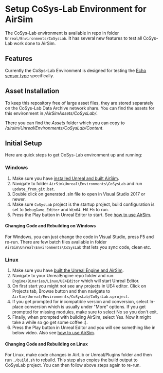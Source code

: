 # Setup CoSys-Lab Environment for AirSim

The CoSys-Lab environment is available in repo in folder `Unreal/Environments/CoSysLab`. 
It has several new features to test all CoSys-Lab work done to AirSim.

## Features
Currently the CoSys-Lab Environment is designed for testing the [Echo sensor type](echo.md) specifically. 

## Asset Installation
To keep this repository free of large asset files, they are stored separately on the CoSys-Lab Data Archive network share. 
You can find the assets for this environment in _/AirSimAssets/CoSysLab/_. 

There you can find the _Assets_ folder which you can copy to _/airsim/Unreal/Environments/CoSysLab/Content_.

## Initial Setup
Here are quick steps to get CoSys-Lab environment up and running:

### Windows

1. Make sure you have [installed Unreal and built AirSim](build_windows.md).
2. Navigate to folder `AirSim\Unreal\Environments\CoSysLab` and run `update_from_git.bat`.
3. Double click on generated .sln file to open in Visual Studio 2017 or newer.
4. Make sure `CoSysLab` project is the startup project, build configuration is set to `DebugGame_Editor` and `Win64`. Hit F5 to run.
5. Press the Play button in Unreal Editor to start. See [how to use AirSim](https://github.com/Microsoft/AirSim/#how-to-use-it).

#### Changing Code and Rebuilding on Windows
For Windows, you can just change the code in Visual Studio, press F5 and re-run. There are few batch files available in folder `AirSim\Unreal\Environments\CoSysLab` that lets you sync code, clean etc.

### Linux
1. Make sure you have [built the Unreal Engine and AirSim](build_linux.md).
2. Navigate to your UnrealEngine repo folder and run `Engine/Binaries/Linux/UE4Editor` which will start Unreal Editor.
3. On first start you might not see any projects in UE4 editor. Click on Projects tab, Browse button and then navigate to `AirSim/Unreal/Environments/CoSysLab/CoSysLab.uproject`. 
4. If you get prompted for incompatible version and conversion, select In-place conversion which is usually under "More" options. If you get prompted for missing modules, make sure to select No so you don't exit. 
5. Finally, when prompted with building AirSim, select Yes. Now it might take a while so go get some coffee :).
6. Press the Play button in Unreal Editor and you will see something like in below video. Also see [how to use AirSim](/#how-to-use-it).

#### Changing Code and Rebuilding on Linux
For Linux, make code changes in AirLib or Unreal/Plugins folder and then run `./build.sh` to rebuild. This step also copies the build output to CoSysLab project. You can then follow above steps again to re-run.